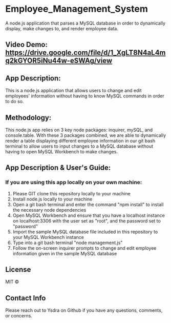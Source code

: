 # Employee_Management_System
A node.js application that parses a MySQL database in order to dynamically display, make changes to, and render employee data.

## Video Demo: https://drive.google.com/file/d/1_XgLT8N4aL4mq2kGYOR5iNu44w-eSWAg/view

## App Description:
This is a node.js application that allows users to change and edit employees' information without having to know MySQL commands in order to do so. 

## Methodology:
This node.js app relies on 3 key node packages: inquirer, mySQL, and console.table. With these 3 packages combined, we are able to dynamically render a table displaying different employee information in our git bash terminal to allow users to input changes to a MySQL database without having to open MySQL Workbench to make changes. 


## App Description & User's Guide:

### If you are using this app locally on your own machine:
1. Please GIT clone this repository locally to your machine
2. Install node.js locally to your machine
3. Open a git bash terminal and enter the command "npm install" to install the necessary node dependencies 
4. Open MySQL Workbench and ensure that you have a localhost instance on localhost:3306 with the user set as "root", and the password set to "password"
5. Import the sample MySQL database file included in this repository to your MySQL Workbench instance
6. Type into a git bash terminal "node management.js"
7. Follow the on-screen inquirer prompts to change and edit employee information given in the sample MySQL database

## License 
MIT © 

## Contact Info
Please reach out to Ysdra on Github if you have any questions, comments, or concerns. 

